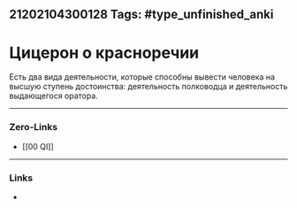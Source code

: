 21202104300128
Tags: #type_unfinished_anki
---
# Цицерон о красноречии

Есть два вида деятельности, которые способны вывести человека на высшую ступень достоинства: деятельность полководца и деятельность выдающегося оратора.

---
### Zero-Links
- [[00 QI]]
---
### Links
-